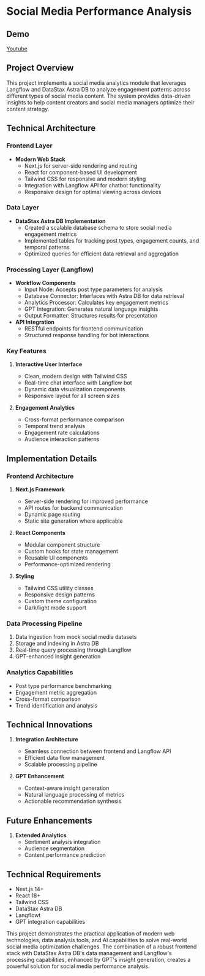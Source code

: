 # Social Media Performance Analysis

## Demo
[Youtube](https://youtu.be/g57W5X7V8vw?feature=shared)

## Project Overview
This project implements a social media analytics module that leverages Langflow and DataStax Astra DB to analyze engagement patterns across different types of social media content. The system provides data-driven insights to help content creators and social media managers optimize their content strategy.

## Technical Architecture

### Frontend Layer
- **Modern Web Stack**
  - Next.js for server-side rendering and routing
  - React for component-based UI development
  - Tailwind CSS for responsive and modern styling
  - Integration with Langflow API for chatbot functionality
  - Responsive design for optimal viewing across devices

### Data Layer
- **DataStax Astra DB Implementation**
  - Created a scalable database schema to store social media engagement metrics
  - Implemented tables for tracking post types, engagement counts, and temporal patterns
  - Optimized queries for efficient data retrieval and aggregation

### Processing Layer (Langflow)
- **Workflow Components**
  - Input Node: Accepts post type parameters for analysis
  - Database Connector: Interfaces with Astra DB for data retrieval
  - Analytics Processor: Calculates key engagement metrics
  - GPT Integration: Generates natural language insights
  - Output Formatter: Structures results for presentation
- **API Integration**
  - RESTful endpoints for frontend communication
  - Structured response handling for bot interactions

### Key Features
1. **Interactive User Interface**
   - Clean, modern design with Tailwind CSS
   - Real-time chat interface with Langflow bot
   - Dynamic data visualization components
   - Responsive layout for all screen sizes

2. **Engagement Analytics**
   - Cross-format performance comparison
   - Temporal trend analysis
   - Engagement rate calculations
   - Audience interaction patterns


## Implementation Details

### Frontend Architecture
1. **Next.js Framework**
   - Server-side rendering for improved performance
   - API routes for backend communication
   - Dynamic page routing
   - Static site generation where applicable

2. **React Components**
   - Modular component structure
   - Custom hooks for state management
   - Reusable UI components
   - Performance-optimized rendering

3. **Styling**
   - Tailwind CSS utility classes
   - Responsive design patterns
   - Custom theme configuration
   - Dark/light mode support

### Data Processing Pipeline
1. Data ingestion from mock social media datasets
2. Storage and indexing in Astra DB
3. Real-time query processing through Langflow
4. GPT-enhanced insight generation

### Analytics Capabilities
- Post type performance benchmarking
- Engagement metric aggregation
- Cross-format comparison
- Trend identification and analysis

## Technical Innovations
1. **Integration Architecture**
   - Seamless connection between frontend and Langflow API
   - Efficient data flow management
   - Scalable processing pipeline

2. **GPT Enhancement**
   - Context-aware insight generation
   - Natural language processing of metrics
   - Actionable recommendation synthesis

## Future Enhancements
1. **Extended Analytics**
   - Sentiment analysis integration
   - Audience segmentation
   - Content performance prediction



## Technical Requirements
- Next.js 14+
- React 18+
- Tailwind CSS
- DataStax Astra DB
- Langflowt
- GPT integration capabilities

This project demonstrates the practical application of modern web technologies, data analysis tools, and AI capabilities to solve real-world social media optimization challenges. The combination of a robust frontend stack with DataStax Astra DB's data management and Langflow's processing capabilities, enhanced by GPT's insight generation, creates a powerful solution for social media performance analysis.

